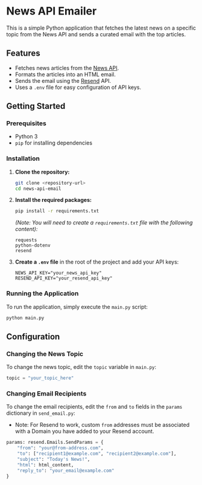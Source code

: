 # News API Emailer

This is a simple Python application that fetches the latest news on a specific topic from the News API and sends a curated email with the top articles.

## Features

*   Fetches news articles from the [News API](https://newsapi.org/).
*   Formats the articles into an HTML email.
*   Sends the email using the [Resend](https://resend.com/) API.
*   Uses a `.env` file for easy configuration of API keys.

## Getting Started

### Prerequisites

*   Python 3
*   `pip` for installing dependencies

### Installation

1.  **Clone the repository:**
    ```bash
    git clone <repository-url>
    cd news-api-email
    ```

2.  **Install the required packages:**
    ```bash
    pip install -r requirements.txt
    ```
    *(Note: You will need to create a `requirements.txt` file with the following content):*
    ```
    requests
    python-dotenv
    resend
    ```

3.  **Create a `.env` file** in the root of the project and add your API keys:
    ```
    NEWS_API_KEY="your_news_api_key"
    RESEND_API_KEY="your_resend_api_key"
    ```

### Running the Application

To run the application, simply execute the `main.py` script:

```bash
python main.py
```

## Configuration

### Changing the News Topic

To change the news topic, edit the `topic` variable in `main.py`:

```python
topic = "your_topic_here"
```

### Changing Email Recipients

To change the email recipients, edit the `from` and `to` fields in the `params` dictionary in `send_email.py`:
* Note: For Resend to work, custom `from` addresses must be associated with a Domain you have added to your Resend account.

```python
params: resend.Emails.SendParams = {
    "from": "your@from-address.com",
    "to": ["recipient1@example.com", "recipient2@example.com"],
    "subject": "Today's News!",
    "html": html_content,
    "reply_to": "your_email@example.com"
}
```
